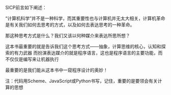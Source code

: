 SICP前言如下阐述：

   “计算机科学”并不是一种科学，而其重要性也与计算机并无太大相关，计算机革命是有关我们如何去思考的方式，以及如何去表达思考的一种革命。
  
那这种思考方式是什么？我们又该以何种媒介来表达所思所想？

   这本书最重要的就是告诉我们这个思考方式——抽象，计算思维的核心，认知和探索的有力武器
   而扮演表达媒介的就是程序语言，这也是程序语言的主要功能，而不仅仅是编写来让机器执行
  
最重要的是我们能从这本书中一窥程序设计的奥妙！

注：代码用Scheme、JavaScript或Python书写，记住，重要的是要领会有关计算的思想

